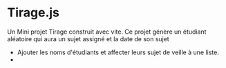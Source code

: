 # Tirage.js
Un Mini projet Tirage construit avec vite.
Ce projet génère un étudiant aléatoire qui aura un sujet assigné et la date de son sujet 
- Ajouter les noms d'étudiants et affecter leurs sujet de veille  à une liste.
- 